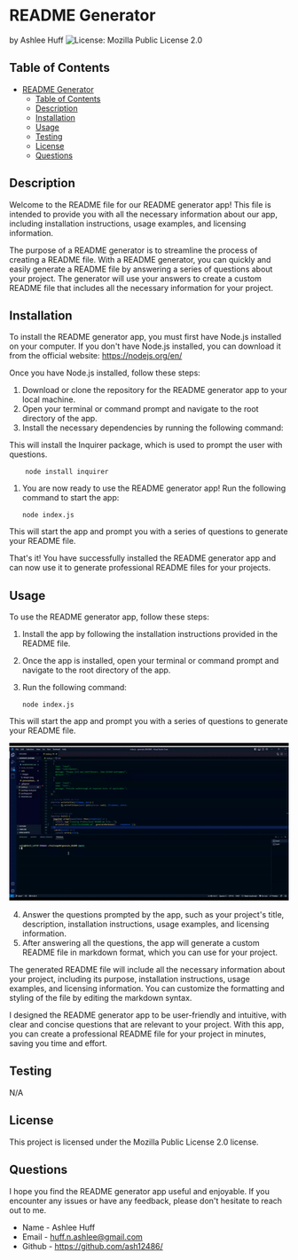 
# README Generator

by Ashlee Huff
![License: Mozilla Public License 2.0](https://img.shields.io/badge/License-Mozilla_Public-blue.svg)

## Table of Contents
- [README Generator](#readme-generator)
  - [Table of Contents](#table-of-contents)
  - [Description](#description)
  - [Installation](#installation)
  - [Usage](#usage)
  - [Testing](#testing)
  - [License](#license)
  - [Questions](#questions)

## Description
Welcome to the README file for our README generator app! This file is intended to provide you with all the necessary information about our app, including installation instructions, usage examples, and licensing information.

The purpose of a README generator is to streamline the process of creating a README file. With a README generator, you can quickly and easily generate a README file by answering a series of questions about your project. The generator will use your answers to create a custom README file that includes all the necessary information for your project.

## Installation
To install the README generator app, you must first have Node.js installed on your computer. If you don't have Node.js installed, you can download it from the official website: https://nodejs.org/en/

Once you have Node.js installed, follow these steps:
1. Download or clone the repository for the README generator app to your local machine.
2. Open your terminal or command prompt and navigate to the root directory of the app.
3. Install the necessary dependencies by running the following command:

This will install the Inquirer package, which is used to prompt the user with questions.

```
    node install inquirer
```

1. You are now ready to use the README generator app! Run the following command to start the app:

    ```
    node index.js
    ```

This will start the app and prompt you with a series of questions to generate your README file.

That's it! You have successfully installed the README generator app and can now use it to generate professional README files for your projects.

## Usage
To use the README generator app, follow these steps:

1. Install the app by following the installation instructions provided in the README file.
2. Once the app is installed, open your terminal or command prompt and navigate to the root directory of the app.
3. Run the following command:

    ```
    node index.js
    ```

This will start the app and prompt you with a series of questions to generate your README file.

![Demo](/utils/images/demo.gif)

4. Answer the questions prompted by the app, such as your project's title, description, installation instructions, usage examples, and licensing information.
5. After answering all the questions, the app will generate a custom README file in markdown format, which you can use for your project.

The generated README file will include all the necessary information about your project, including its purpose, installation instructions, usage examples, and licensing information. You can customize the formatting and styling of the file by editing the markdown syntax.

I designed the README generator app to be user-friendly and intuitive, with clear and concise questions that are relevant to your project. With this app, you can create a professional README file for your project in minutes, saving you time and effort.


## Testing
N/A

## License

This project is licensed under the Mozilla Public License 2.0 license.


## Questions
I hope you find the README generator app useful and enjoyable. If you encounter any issues or have any feedback, please don't hesitate to reach out to me.    

- Name - Ashlee Huff
- Email - huff.n.ashlee@gmail.com
- Github - https://github.com/ash12486/
